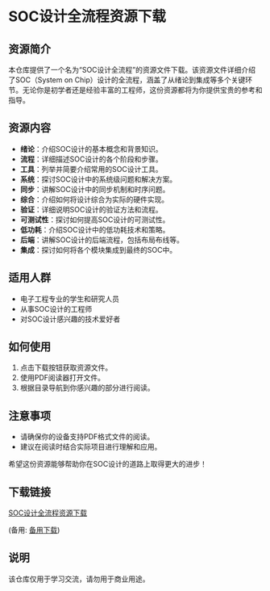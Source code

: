 # SOC设计全流程资源下载

## 资源简介

本仓库提供了一个名为“SOC设计全流程”的资源文件下载。该资源文件详细介绍了SOC（System on Chip）设计的全流程，涵盖了从绪论到集成等多个关键环节。无论你是初学者还是经验丰富的工程师，这份资源都将为你提供宝贵的参考和指导。

## 资源内容

- **绪论**：介绍SOC设计的基本概念和背景知识。
- **流程**：详细描述SOC设计的各个阶段和步骤。
- **工具**：列举并简要介绍常用的SOC设计工具。
- **系统**：探讨SOC设计中的系统级问题和解决方案。
- **同步**：讲解SOC设计中的同步机制和时序问题。
- **综合**：介绍如何将设计综合为实际的硬件实现。
- **验证**：详细说明SOC设计的验证方法和流程。
- **可测试性**：探讨如何提高SOC设计的可测试性。
- **低功耗**：介绍SOC设计中的低功耗技术和策略。
- **后端**：讲解SOC设计的后端流程，包括布局布线等。
- **集成**：探讨如何将各个模块集成到最终的SOC中。

## 适用人群

- 电子工程专业的学生和研究人员
- 从事SOC设计的工程师
- 对SOC设计感兴趣的技术爱好者

## 如何使用

1. 点击下载按钮获取资源文件。
2. 使用PDF阅读器打开文件。
3. 根据目录导航到你感兴趣的部分进行阅读。

## 注意事项

- 请确保你的设备支持PDF格式文件的阅读。
- 建议在阅读时结合实际项目进行理解和应用。

希望这份资源能够帮助你在SOC设计的道路上取得更大的进步！

## 下载链接
[SOC设计全流程资源下载](https://pan.quark.cn/s/0df286733985) 

(备用: [备用下载](https://pan.baidu.com/s/10oydgnApSaJGKiyFpgI_SQ?pwd=1234))

## 说明

该仓库仅用于学习交流，请勿用于商业用途。
